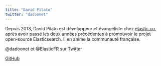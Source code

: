 ```yaml
---
title: "David Pilato"
twitter: "dadoonet"
---
```


Depuis 2013, David Pilato est développeur et évangéliste chez
[elastic.co](https://elastic.co), après avoir passé les deux années
précédentes à promouvoir le projet open-source Elasticsearch. Il en
anime la communauté française.

@dadoonet et @ElasticFR sur Twitter

[GitHub](https://github.com/dadoonet)